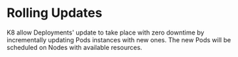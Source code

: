 # Rolling Updates 

K8 allow Deployments' update to take place with zero downtime by incrementally updating Pods instances with new ones. The new Pods will be scheduled on Nodes with available resources.
